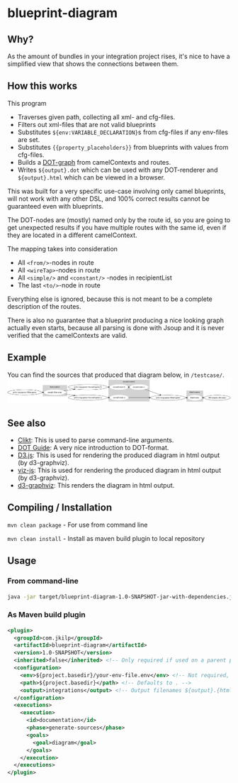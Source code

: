 # blueprint-diagram

## Why?

As the amount of bundles in your integration project rises, it's nice to have a simplified view that shows the connections between them.  

## How this works

This program  
- Traverses given path, collecting all xml- and cfg-files.
- Filters out xml-files that are not valid blueprints
- Substitutes `${env:VARIABLE_DECLARATION}`s from cfg-files if any env-files are set.
- Substitutes `{{property_placeholders}}` from blueprints with values from cfg-files.
- Builds a [DOT-graph](https://en.wikipedia.org/wiki/DOT_(graph_description_language)) from camelContexts and routes.
- Writes `${output}.dot` which can be used with any DOT-renderer and `${output}.html` which can be viewed in a browser. 

This was built for a very specific use-case involving only camel blueprints, will not work with any other DSL, and 100% correct results cannot be guaranteed even with blueprints.

The DOT-nodes are (mostly) named only by the route id, so you are going to get unexpected results if you have multiple routes with the same id, even if they are located in a different camelContext. 

The mapping takes into consideration
- All `<from/>`-nodes in route
- All `<wireTap>`-nodes in route
- All `<simple/>` and `<constant/>` -nodes in recipientList 
- The last `<to/>`-node in route

Everything else is ignored, because this is not meant to be a complete description of the routes.

There is also no guarantee that a blueprint producing a nice looking graph actually even starts, because all parsing is done with Jsoup and it is never verified that the camelContexts are valid.

## Example

You can find the sources that produced that diagram below, in `/testcase/`.
![diagram](testcase.png)

## See also

- [Clikt](https://github.com/ajalt/clikt): This is used to parse command-line arguments.
- [DOT Guide](https://www.graphviz.org/pdf/dotguide.pdf): A very nice introduction to DOT-format.
- [D3.js](https://d3js.org/): This is used for rendering the produced diagram in html output (by d3-graphviz).
- [viz-js](https://github.com/mdaines/viz.js): This is used for rendering the produced diagram in html output (by d3-graphviz).
- [d3-graphviz](https://github.com/magjac/d3-graphviz): This renders the diagram in html output. 

## Compiling / Installation

`mvn clean package` - For use from command line

`mvn clean install` - Install as maven build plugin to local repository

## Usage

### From command-line
```bash
java -jar target/blueprint-diagram-1.0-SNAPSHOT-jar-with-dependencies.jar --env "comma-separated,list-of-env-files" --path "path/to/your/blueprints" --output test
```

### As Maven build plugin

```xml
<plugin>
  <groupId>com.jkilp</groupId>
  <artifactId>blueprint-diagram</artifactId>
  <version>1.0-SNAPSHOT</version>
  <inherited>false</inherited> <!-- Only required if used on a parent pom. -->
  <configuration>
    <env>${project.basedir}/your-env-file.env</env> <!-- Not required, multiple values accepted. -->
    <path>${project.basedir}</path> <!-- Defaults to . -->
    <output>integrations</output> <!-- Output filenames ${output}.{html|dot} Defaults to "output" -->
  </configuration>
  <executions>
    <execution>
      <id>documentation</id>
      <phase>generate-sources</phase>
      <goals>
        <goal>diagram</goal>
      </goals>
    </execution>
  </executions>
</plugin>
```